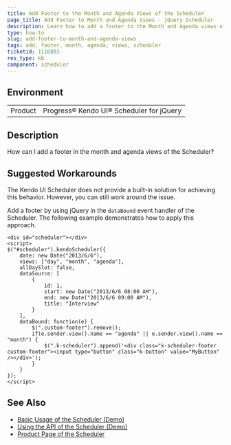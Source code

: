 ```yaml
---
title: Add Footer to the Month and Agenda Views of the Scheduler
page_title: Add Footer to Month and Agenda Views - jQuery Scheduler
description: Learn how to add a footer to the Month and Agenda views of the Kendo UI for jQuery Scheduler.
type: how-to
slug: add-footer-to-month-and-agenda-views
tags: add, footer, month, agenda, views, scheduler
ticketid: 1116003
res_type: kb
component: scheduler
---
```


## Environment

<table>
 <tr>
  <td>Product</td>
  <td>Progress® Kendo UI® Scheduler for jQuery</td>
 </tr>
</table>

## Description

How can I add a footer in the month and agenda views of the Scheduler?

## Suggested Workarounds

The Kendo UI Scheduler does not provide a built-in solution for achieving this behavior. However, you can still work around the issue.

Add a footer by using jQuery in the `dataBound` event handler of the Scheduler. The following example demonstrates how to apply this approach.

```dojo
<div id="scheduler"></div>
<script>
$("#scheduler").kendoScheduler({
    date: new Date("2013/6/6"),
    views: ["day", "month", "agenda"],
    allDaySlot: false,
    dataSource: [
        {
            id: 1,
            start: new Date("2013/6/6 08:00 AM"),
            end: new Date("2013/6/6 09:00 AM"),
            title: "Interview"
        }
    ],
    dataBound: function(e) {
        $(".custom-footer").remove();
        if(e.sender.view().name == "agenda" || e.sender.view().name == "month") {
            $(".k-scheduler").append('<div class="k-scheduler-footer custom-footer"><input type="button" class="k-button" value="MyButton" /></div>');
        }
    }
});
</script>
```

## See Also

* [Basic Usage of the Scheduler (Demo)](https://demos.telerik.com/kendo-ui/scheduler/index)
* [Using the API of the Scheduler (Demo)](https://demos.telerik.com/kendo-ui/scheduler/api)
* [Product Page of the Scheduler](https://www.telerik.com/kendo-jquery-ui/scheduler)
